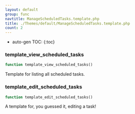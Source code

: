```yaml
---
layout: default
group: func
navtitle: ManageScheduledTasks.template.php
title: ./Themes/default/ManageScheduledTasks.template.php
count: 2
---
```

* auto-gen TOC:
{:toc}
### template_view_scheduled_tasks

```php
function template_view_scheduled_tasks()
```
Template for listing all scheduled tasks.



### template_edit_scheduled_tasks

```php
function template_edit_scheduled_tasks()
```
A template for, you guessed it, editing a task!



